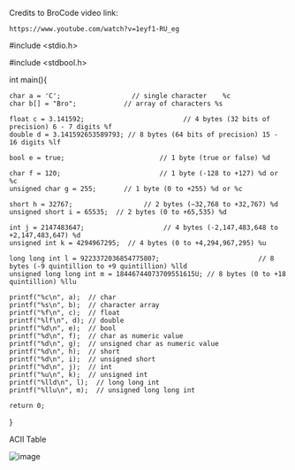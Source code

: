 
Credits to BroCode video link:

    https://www.youtube.com/watch?v=1eyf1-RU_eg
    

#include <stdio.h>

#include <stdbool.h>

int main(){

    char a = 'C';                  // single character    %c
    char b[] = "Bro";            // array of characters %s  

    float c = 3.141592;                         // 4 bytes (32 bits of precision) 6 - 7 digits %f
    double d = 3.141592653589793; // 8 bytes (64 bits of precision) 15 - 16 digits %lf

    bool e = true;                        // 1 byte (true or false) %d
 
    char f = 120;                         // 1 byte (-128 to +127) %d or %c
    unsigned char g = 255;       // 1 byte (0 to +255) %d or %c

    short h = 32767;                  // 2 bytes (−32,768 to +32,767) %d
    unsigned short i = 65535;  // 2 bytes (0 to +65,535) %d

    int j = 2147483647;                    // 4 bytes (-2,147,483,648 to +2,147,483,647) %d
    unsigned int k = 4294967295;  // 4 bytes (0 to +4,294,967,295) %u

    long long int l = 9223372036854775807;                         // 8 bytes (-9 quintillion to +9 quintillion) %lld
    unsigned long long int m = 18446744073709551615U; // 8 bytes (0 to +18 quintillion) %llu

    printf("%c\n", a);  // char
    printf("%s\n", b);  // character array
    printf("%f\n", c);  // float
    printf("%lf\n", d); // double
    printf("%d\n", e);  // bool
    printf("%d\n", f);  // char as numeric value
    printf("%d\n", g);  // unsigned char as numeric value
    printf("%d\n", h);  // short
    printf("%d\n", i);  // unsigned short
    printf("%d\n", j);  // int
    printf("%u\n", k);  // unsigned int
    printf("%lld\n", l);  // long long int
    printf("%llu\n", m);  // unsigned long long int

    return 0;
}


ACII Table

![image](https://github.com/suhuf/C-data-types/assets/105312929/f162bb6b-bcb3-44ee-990d-737027b9cf4d)

